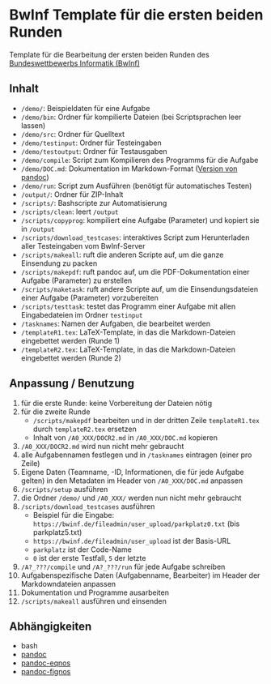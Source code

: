 # BwInf Template für die ersten beiden Runden

Template für die Bearbeitung der ersten beiden Runden des [Bundeswettbewerbs Informatik (BwInf)](https://bwinf.de/bundeswettbewerb)

## Inhalt

- `/demo/`: Beispieldaten für eine Aufgabe
- `/demo/bin`: Ordner für kompilierte Dateien (bei Scriptsprachen leer lassen)
- `/demo/src`: Ordner für Quelltext
- `/demo/testinput`: Ordner für Testeingaben
- `/demo/testoutput`: Ordner für Testausgaben
- `/demo/compile`: Script zum Kompilieren des Programms für die Aufgabe
- `/demo/DOC.md`: Dokumentation im Markdown-Format ([Version von pandoc](https://pandoc.org/MANUAL.html#pandocs-markdown))
- `/demo/run`: Script zum Ausführen (benötigt für automatisches Testen)
- `/output/`: Ordner für ZIP-Inhalt
- `/scripts/`: Bashscripte zur Automatisierung
- `/scripts/clean`: leert `/output`
- `/scripts/copyprog`: kompiliert eine Aufgabe (Parameter) und kopiert sie in `/output`
- `/scripts/download_testcases`: interaktives Script zum Herunterladen aller Testeingaben vom BwInf-Server
- `/scripts/makeall`: ruft die anderen Scripte auf, um die ganze Einsendung zu packen
- `/scripts/makepdf`: ruft pandoc auf, um die PDF-Dokumentation einer Aufgabe (Parameter) zu erstellen
- `/scripts/maketask`: ruft andere Scripte auf, um die Einsendungsdateien einer Aufgabe (Parameter) vorzubereiten
- `/scripts/testtask`: testet das Programm einer Aufgabe mit allen Eingabedateien im Ordner `testinput`
- `/tasknames`: Namen der Aufgaben, die bearbeitet werden
- `/templateR1.tex`: LaTeX-Template, in das die Markdown-Dateien eingebettet werden (Runde 1)
- `/templateR2.tex`: LaTeX-Template, in das die Markdown-Dateien eingebettet werden (Runde 2)

## Anpassung / Benutzung

1. für die erste Runde: keine Vorbereitung der Dateien nötig
1. für die zweite Runde
	- `/scripts/makepdf` bearbeiten und in der dritten Zeile `templateR1.tex` durch `templateR2.tex` ersetzen
	- Inhalt von `/A0_XXX/DOCR2.md` in `/A0_XXX/DOC.md` kopieren
1. `/A0_XXX/DOCR2.md` wird nun nicht mehr gebraucht
1. alle Aufgabennamen festlegen und in `/tasknames` eintragen (einer pro Zeile)
1. Eigene Daten (Teamname, -ID, Informationen, die für jede Aufgabe gelten) in den Metadaten im Header von `/A0_XXX/DOC.md` anpassen
1. `/scripts/setup` ausführen
1. die Ordner `/demo/` und `/A0_XXX/` werden nun nicht mehr gebraucht
1. `/scripts/download_testcases` ausführen
	- Beispiel für die Eingabe: `https://bwinf.de/fileadmin/user_upload/parkplatz0.txt` (bis parkplatz5.txt)
	- `https://bwinf.de/fileadmin/user_upload` ist der Basis-URL
	- `parkplatz` ist der Code-Name
	- `0` ist der erste Testfall, `5` der letzte
1. `/A?_???/compile` und `/A?_???/run` für jede Aufgabe schreiben
1. Aufgabenspezifische Daten (Aufgabenname, Bearbeiter) im Header der Markdowndateien anpassen
1. Dokumentation und Programme ausarbeiten
1. `/scripts/makeall` ausführen und einsenden

## Abhängigkeiten

- bash
- [pandoc](https://pandoc.org)
- [pandoc-eqnos](https://github.com/tomduck/pandoc-eqnos)
- [pandoc-fignos](https://github.com/tomduck/pandoc-fignos)
